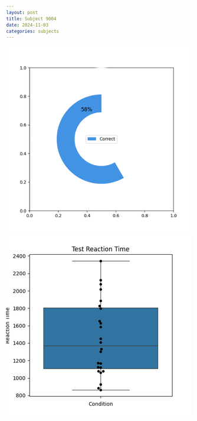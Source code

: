 ```yaml
---
layout: post
title: Subject 9004
date: 2024-11-03
categories: subjects
---
```


![](data/9004/run-6/9004_FN_acc_test.png)
![](data/9004/run-6/9004_FN_rt.png)
